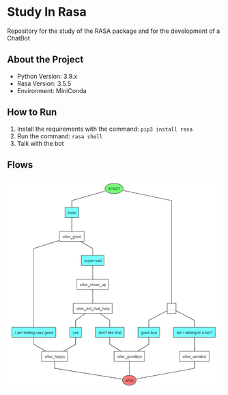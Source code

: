 # Study In Rasa

Repository for the study of the RASA package and for the development of a ChatBot

## About the Project
- Python Version: 3.9.x
- Rasa Version: 3.5.5
- Environment: MiniConda

## How to Run

1. Install the requirements with the command: `pip3 install rasa`
2. Run the command: `rasa shell`
3. Talk with the bot

## Flows

![Flow](./images/rasa-graph.png)
